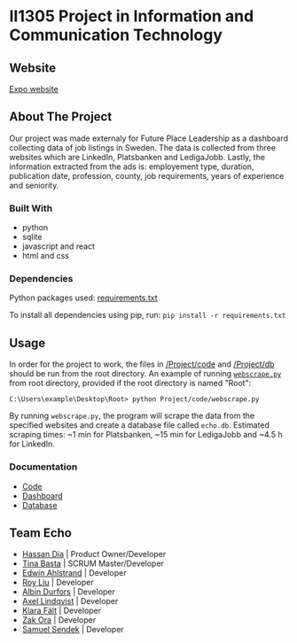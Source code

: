 # II1305 Project in Information and Communication Technology

## Website
[Expo website](https://teamechokth.wixsite.com/team-echo---expo-sit)

## About The Project
Our project was made externaly for Future Place Leadership as a dashboard collecting data of job listings in Sweden. The data is collected from three websites which are LinkedIn, Platsbanken and LedigaJobb. Lastly, the information extracted from the ads is: employement type, duration, publication date, profession, county, job requirements, years of experience and seniority.

### Built With
- python
- sqlite
- javascript and react
- html and css

### Dependencies
Python packages used:
[requirements.txt](https://github.com/DiaHassan/II1305-Team-Echo/blob/main/requirements.txt)

To install all dependencies using pip, run: ```pip install -r requirements.txt```

## Usage
In order for the project to work, the files in [/Project/code](https://github.com/DiaHassan/II1305-Team-Echo/tree/main/Project/code) and [/Project/db](https://github.com/DiaHassan/II1305-Team-Echo/tree/main/Project/db) should be run from the root directory. An example of running [```webscrape.py```](https://github.com/DiaHassan/II1305-Team-Echo/blob/main/Project/code/webscrape.py) from root directory, provided if the root directory is named "Root":  
```
C:\Users\example\Desktop\Root> python Project/code/webscrape.py
```
By running ```webscrape.py```, the program will scrape the data from the specified websites and create a database file called ```echo.db```. Estimated scraping times: ~1 min for Platsbanken, ~15 min for LedigaJobb and ~4.5 h for LinkedIn.


### Documentation
- [Code](https://github.com/DiaHassan/II1305-Team-Echo/blob/main/Project/code/README.md)
- [Dashboard](https://github.com/DiaHassan/II1305-Team-Echo/blob/main/Project/dashboard/README.md)
- [Database](https://github.com/DiaHassan/II1305-Team-Echo/blob/main/Project/db/README.md)

## Team Echo
 - [Hassan Dia](https://github.com/DiaHassan)              | Product Owner/Developer
 - [Tina Basta](https://github.com/tibasta)                | SCRUM Master/Developer
 - [Edwin Ahlstrand](https://github.com/EdwinAhl)          | Developer
 - [Roy Liu](https://github.com/ruisnake)                  | Developer
 - [Albin Durfors](https://github.com/DrakenDurfors)       | Developer
 - [Axel Lindqvist](https://github.com/ProgrammingCookies) | Developer
 - [Klara Fält](https://github.com/kflt)                   | Developer
 - [Zak Ora](https://github.com/ZakOra1)                   | Developer
 - [Samuel Sendek](https://github.com/CooperUSA)           | Developer
